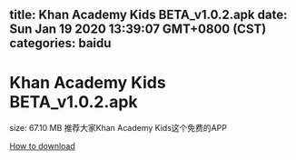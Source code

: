 
title: Khan Academy Kids BETA_v1.0.2.apk
date: Sun Jan 19 2020 13:39:07 GMT+0800 (CST)    
categories: baidu
---

# Khan Academy Kids BETA_v1.0.2.apk
size: 67.10 MB
 推荐大家Khan Academy Kids这个免费的APP
 

[How to download](https://bpcam.bemobtrk.com/go/2ceec3aa-1ca2-46d6-b9ff-aaa5c184517c?jno=5022)